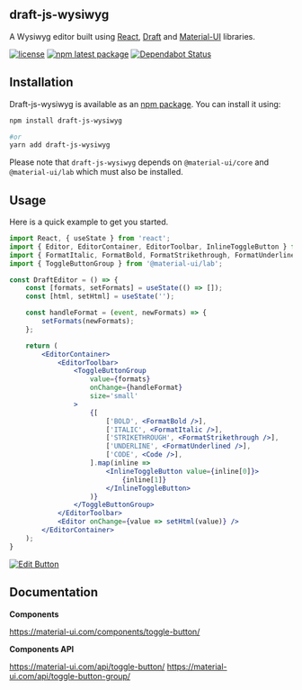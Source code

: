 ## draft-js-wysiwyg ##

A Wysiwyg editor built using [React](https://reactjs.org/), [Draft](https://draftjs.org/) and [Material-UI](https://material-ui.com/) libraries.

[![license](https://img.shields.io/badge/license-MIT-blue.svg)](https://github.com/KiziKr/draft-js-wysiwyg/blob/master/LICENSE)
[![npm latest package](https://img.shields.io/npm/v/draft-js-wysiwyg/latest.svg)](https://www.npmjs.com/package/draft-js-wysiwyg)
[![Dependabot Status](https://api.dependabot.com/badges/status?host=github&repo=KiziKr/draft-js-wysiwyg)](https://dependabot.com)

## Installation

Draft-js-wysiwyg is available as an [npm package](https://www.npmjs.com/package/draft-js-wysiwyg). You can install it using:

```sh
npm install draft-js-wysiwyg

#or
yarn add draft-js-wysiwyg
```

Please note that `draft-js-wysiwyg` depends on `@material-ui/core` and `@material-ui/lab` which must also be installed.

## Usage

Here is a quick example to get you started.

```jsx
import React, { useState } from 'react';
import { Editor, EditorContainer, EditorToolbar, InlineToggleButton } from 'draft-js-wysiwyg';
import { FormatItalic, FormatBold, FormatStrikethrough, FormatUnderlined, Code } from '@material-ui/icons';
import { ToggleButtonGroup } from '@material-ui/lab';

const DraftEditor = () => {
    const [formats, setFormats] = useState(() => []);
    const [html, setHtml] = useState('');

    const handleFormat = (event, newFormats) => {
        setFormats(newFormats);
    };

    return (
        <EditorContainer>
            <EditorToolbar>
                <ToggleButtonGroup
                    value={formats}
                    onChange={handleFormat}
                    size='small'
                >
                    {[
                        ['BOLD', <FormatBold />],
                        ['ITALIC', <FormatItalic />],
                        ['STRIKETHROUGH', <FormatStrikethrough />],
                        ['UNDERLINE', <FormatUnderlined />],
                        ['CODE', <Code />],
                    ].map(inline =>
                        <InlineToggleButton value={inline[0]}>
                            {inline[1]}
                        </InlineToggleButton>
                    )}
                </ToggleButtonGroup>
            </EditorToolbar>
            <Editor onChange={value => setHtml(value)} />
        </EditorContainer>
    );
}
```

[![Edit Button](https://codesandbox.io/static/img/play-codesandbox.svg)](https://codesandbox.io/s/blissful-fast-rbujg)

## Documentation

**Components**

https://material-ui.com/components/toggle-button/

**Components API**

https://material-ui.com/api/toggle-button/
https://material-ui.com/api/toggle-button-group/
